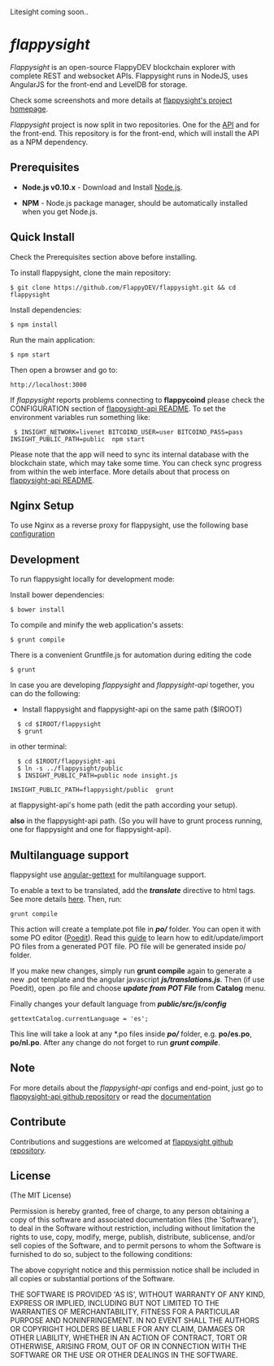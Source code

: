 Litesight coming soon..

# *flappysight*

*Flappysight* is an open-source FlappyDEV blockchain explorer with complete REST and websocket APIs.
Flappysight runs in NodeJS, uses AngularJS for the front-end and LevelDB for storage.

Check some screenshots and more details at [flappysight's project homepage](https://github.com/FlappyDEV/flappysight).

*Flappysight* project is now split in two repositories. One for the [API](https://github.com/FlappyDEV/flappysight-api)
and for the front-end. This repository is for the front-end, which will install the API as a NPM dependency.


## Prerequisites

* **Node.js v0.10.x** - Download and Install [Node.js](http://www.nodejs.org/download/).

* **NPM** - Node.js package manager, should be automatically installed when you get Node.js.


## Quick Install
  Check the Prerequisites section above before installing.

  To install flappysight, clone the main repository:

    $ git clone https://github.com/FlappyDEV/flappysight.git && cd flappysight

  Install dependencies:

    $ npm install
    
  Run the main application:

    $ npm start
    
  Then open a browser and go to:

    http://localhost:3000

  If *flappysight* reports problems connecting to **flappycoind** please check the CONFIGURATION section of 
  [flappysight-api README](https://github.com/FlappyDEV/flappysight-api/blob/master/README.md). To set the 
  environment variables run something like:
  
     $ INSIGHT_NETWORK=livenet BITCOIND_USER=user BITCOIND_PASS=pass INSIGHT_PUBLIC_PATH=public  npm start


  Please note that the app will need to sync its internal database
  with the blockchain state, which may take some time. You can check
  sync progress from within the web interface. More details about that process
  on [flappysight-api README](https://github.com/FlappyDEV/flappysight-api/blob/master/README.md). 
  
  
## Nginx Setup

To use Nginx as a reverse proxy for flappysight, use the following base [configuration](https://gist.github.com/matiu/bdd5e55ff0ad90b54261)


## Development

To run flappysight locally for development mode:

Install bower dependencies:

```
$ bower install
```

To compile and minify the web application's assets:

```
$ grunt compile
```

There is a convenient Gruntfile.js for automation during editing the code

```
$ grunt
```

In case you are developing *flappysight* and *flappysight-api* together, you can do the following:

* Install flappysight and flappysight-api on the same path ($IROOT)

```
  $ cd $IROOT/flappysight
  $ grunt
```

in other terminal:

```
  $ cd $IROOT/flappysight-api
  $ ln -s ../flappysight/public
  $ INSIGHT_PUBLIC_PATH=public node insight.js 
```


``` 
INSIGHT_PUBLIC_PATH=flappysight/public  grunt
```

at flappysight-api's home path (edit the path according your setup).

**also** in the flappysight-api path. (So you will have to grunt process running, one for flappysight and one for flappysight-api).


## Multilanguage support

flappysight use [angular-gettext](http://angular-gettext.rocketeer.be) for
multilanguage support. 

To enable a text to be translated, add the ***translate*** directive to html tags. See more details [here](http://angular-gettext.rocketeer.be/dev-guide/annotate/). Then, run:

```
grunt compile
```

This action will create a template.pot file in ***po/*** folder. You can open
it with some PO editor ([Poedit](http://poedit.net)). Read this [guide](http://angular-gettext.rocketeer.be/dev-guide/translate/) to learn how to edit/update/import PO files from a generated POT file. PO file will be generated inside po/ folder.

If you make new changes, simply run **grunt compile** again to generate a new .pot template and the angular javascript ***js/translations.js***. Then (if use Poedit), open .po file and choose ***update from POT File*** from **Catalog** menu.

Finally changes your default language from ***public/src/js/config*** 

```
gettextCatalog.currentLanguage = 'es';
```

This line will take a look at any *.po files inside ***po/*** folder, e.g.
**po/es.po**, **po/nl.po**. After any change do not forget to run ***grunt
compile***.


## Note

For more details about the *flappysight-api* configs and end-point, just go to [flappysight-api github repository](https://github.com/FlappyDEV/flappysight-api) or read the [documentation](https://github.com/FlappyDEV/flappysight-api/blob/master/README.md)

## Contribute

Contributions and suggestions are welcomed at [flappysight github repository](https://github.com/FlappyDEV/flappysight).


## License
(The MIT License)

Permission is hereby granted, free of charge, to any person obtaining
a copy of this software and associated documentation files (the
'Software'), to deal in the Software without restriction, including
without limitation the rights to use, copy, modify, merge, publish,
distribute, sublicense, and/or sell copies of the Software, and to
permit persons to whom the Software is furnished to do so, subject to
the following conditions:

The above copyright notice and this permission notice shall be
included in all copies or substantial portions of the Software.

THE SOFTWARE IS PROVIDED 'AS IS', WITHOUT WARRANTY OF ANY KIND,
EXPRESS OR IMPLIED, INCLUDING BUT NOT LIMITED TO THE WARRANTIES OF
MERCHANTABILITY, FITNESS FOR A PARTICULAR PURPOSE AND NONINFRINGEMENT.
IN NO EVENT SHALL THE AUTHORS OR COPYRIGHT HOLDERS BE LIABLE FOR ANY
CLAIM, DAMAGES OR OTHER LIABILITY, WHETHER IN AN ACTION OF CONTRACT,
TORT OR OTHERWISE, ARISING FROM, OUT OF OR IN CONNECTION WITH THE
SOFTWARE OR THE USE OR OTHER DEALINGS IN THE SOFTWARE.
